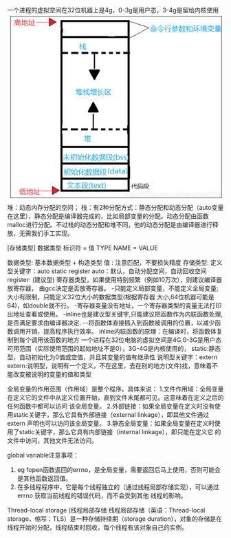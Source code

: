 
一个进程的虚拟空间在32位机器上是4g，0-3g是用户态，3-4g是留给内核使用
![image](https://github.com/jimyokl/lihuiqin/blob/main/media/%E8%BF%90%E8%A1%8C%E4%B8%AD%E7%9A%84C%E8%AF%AD%E8%A8%80%E5%86%85%E5%AD%98%E5%B8%83%E5%B1%80.png)
堆：动态内存分配的空间；
栈：有2种分配方式：静态分配和动态分配（auto变量在这里），静态分配是编译器完成的，比如局部变量的分配。动态分配由函数malloc进行分配。不过栈的动态分配和堆不同，他的动态分配是由编译器进行释放，无需我们手工实现。    

[存储类型] 数据类型 标识符 =   值
            TYPE    NAME = VALUE

数据类型: 基本数据类型 + 构造类型
值      : 注意匹配，不要损失精度
存储类型: 
        定义型关键字：auto static register 
                     auto：默认，自动分配空间，自动回收空间
                     register: (建议型) 寄存器类型，如果使用特别频繁（例如10万次），则建议编译器放寄存器，
                                由gcc决定是否放寄存器。
                            -只能定义局部变量，不能定义全局变量;大小有限制，只能定义32位大小的数据类型(根据寄存器 大小,64位机器可能是64)，如double就不行。
                            -寄存器变量没有地址，一个寄存器类型的变量无法打印出地址查看或使用。
                            -inline也是建议型关键字,只能建议把函数作为内联函数处理,是否满足要求由编译器决定.
                            --将函数体直接插入到函数被调用的位置，以减少函数调用开销，提高程序执行效率。 
                              inline内联函数的原理：在编译时，将函数体复制到每个调用该函数的地方 
            一个进程在32位电脑的虚拟空间是4G,0-3G是用户态可用范围（实际使用范围的起始地址不是0），3G-4G是内核使用的，
                    static:静态型，自动初始化为0值或空值，并且其变量的值有继承性
        说明型关键字：extern
                extern:说明型，说明有一个定义，不在这里，去在别的地方(文件)找，意味着不能改变被说明的变量的值和类型

全局变量的作用范围（作用域）是整个程序。具体来说：
  1.文件作用域：全局变量在定义它的文件中从定义位置开始，直到文件末尾都可见。这意味着在定义之后的任何函数中都可以访问 
    该全局变量。
  2.外部链接：如果全局变量在定义时没有使用static关键字，那么它具有外部链接（external linkage），即其他文件通过
    extern 声明也可以访问该全局变量。
  3.静态全局变量：如果全局变量在定义时使用了static关键字，那么它具有内部链接（internal linkage），即只能在定义它
    的文件中访问，其他文件无法访问。

global variable注意事项：

1. eg fopen函数返回的errno，是全局变量，需要返回后马上使用，否则可能会是其他函数返回值。
2. 在多线程程序中，它是每个线程独立的（通过线程局部存储实现），可以通过 errno 获取当前线程的错误代码，而不会受到其他
   线程的影响。

Thread-local storage (线程局部存储
线程局部存储（英语：Thread-local storage，缩写：TLS）是一种存储持续期（storage duration），对象的存储是在线程开始时分配，线程结束时回收，每个线程有该对象自己的实例。

